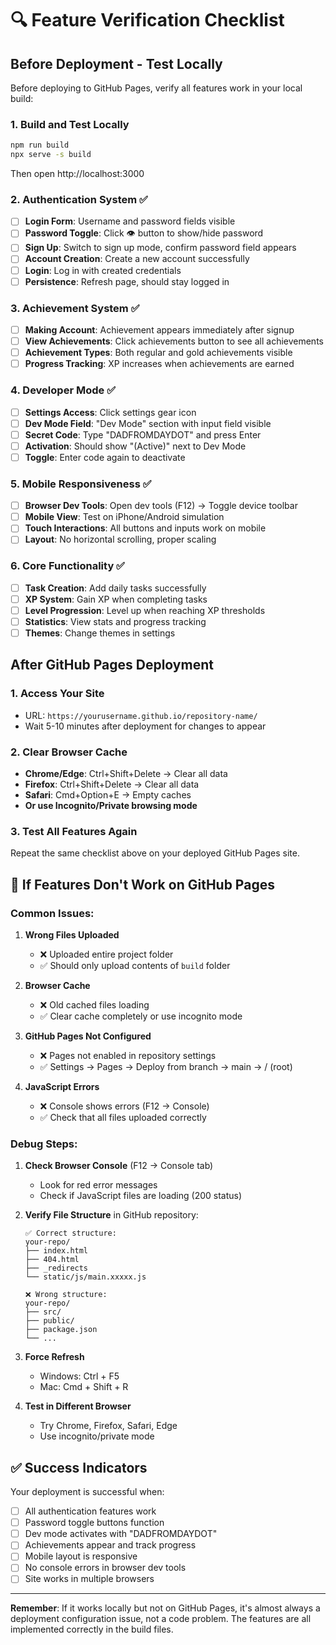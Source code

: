 # 🔍 Feature Verification Checklist

## Before Deployment - Test Locally

Before deploying to GitHub Pages, verify all features work in your local build:

### 1. Build and Test Locally
```bash
npm run build
npx serve -s build
```
Then open http://localhost:3000

### 2. Authentication System ✅
- [ ] **Login Form**: Username and password fields visible
- [ ] **Password Toggle**: Click 👁️ button to show/hide password
- [ ] **Sign Up**: Switch to sign up mode, confirm password field appears
- [ ] **Account Creation**: Create a new account successfully
- [ ] **Login**: Log in with created credentials
- [ ] **Persistence**: Refresh page, should stay logged in

### 3. Achievement System ✅
- [ ] **Making Account**: Achievement appears immediately after signup
- [ ] **View Achievements**: Click achievements button to see all achievements
- [ ] **Achievement Types**: Both regular and gold achievements visible
- [ ] **Progress Tracking**: XP increases when achievements are earned

### 4. Developer Mode ✅
- [ ] **Settings Access**: Click settings gear icon
- [ ] **Dev Mode Field**: "Dev Mode" section with input field visible
- [ ] **Secret Code**: Type "DADFROMDAYDOT" and press Enter
- [ ] **Activation**: Should show "(Active)" next to Dev Mode
- [ ] **Toggle**: Enter code again to deactivate

### 5. Mobile Responsiveness ✅
- [ ] **Browser Dev Tools**: Open dev tools (F12) → Toggle device toolbar
- [ ] **Mobile View**: Test on iPhone/Android simulation
- [ ] **Touch Interactions**: All buttons and inputs work on mobile
- [ ] **Layout**: No horizontal scrolling, proper scaling

### 6. Core Functionality ✅
- [ ] **Task Creation**: Add daily tasks successfully
- [ ] **XP System**: Gain XP when completing tasks
- [ ] **Level Progression**: Level up when reaching XP thresholds
- [ ] **Statistics**: View stats and progress tracking
- [ ] **Themes**: Change themes in settings

## After GitHub Pages Deployment

### 1. Access Your Site
- URL: `https://yourusername.github.io/repository-name/`
- Wait 5-10 minutes after deployment for changes to appear

### 2. Clear Browser Cache
- **Chrome/Edge**: Ctrl+Shift+Delete → Clear all data
- **Firefox**: Ctrl+Shift+Delete → Clear all data
- **Safari**: Cmd+Option+E → Empty caches
- **Or use Incognito/Private browsing mode**

### 3. Test All Features Again
Repeat the same checklist above on your deployed GitHub Pages site.

## 🚨 If Features Don't Work on GitHub Pages

### Common Issues:

1. **Wrong Files Uploaded**
   - ❌ Uploaded entire project folder
   - ✅ Should only upload contents of `build` folder

2. **Browser Cache**
   - ❌ Old cached files loading
   - ✅ Clear cache completely or use incognito mode

3. **GitHub Pages Not Configured**
   - ❌ Pages not enabled in repository settings
   - ✅ Settings → Pages → Deploy from branch → main → / (root)

4. **JavaScript Errors**
   - ❌ Console shows errors (F12 → Console)
   - ✅ Check that all files uploaded correctly

### Debug Steps:

1. **Check Browser Console** (F12 → Console tab)
   - Look for red error messages
   - Check if JavaScript files are loading (200 status)

2. **Verify File Structure** in GitHub repository:
   ```
   ✅ Correct structure:
   your-repo/
   ├── index.html
   ├── 404.html
   ├── _redirects
   └── static/js/main.xxxxx.js
   
   ❌ Wrong structure:
   your-repo/
   ├── src/
   ├── public/
   ├── package.json
   └── ...
   ```

3. **Force Refresh**
   - Windows: Ctrl + F5
   - Mac: Cmd + Shift + R

4. **Test in Different Browser**
   - Try Chrome, Firefox, Safari, Edge
   - Use incognito/private mode

## ✅ Success Indicators

Your deployment is successful when:
- [ ] All authentication features work
- [ ] Password toggle buttons function
- [ ] Dev mode activates with "DADFROMDAYDOT"
- [ ] Achievements appear and track progress
- [ ] Mobile layout is responsive
- [ ] No console errors in browser dev tools
- [ ] Site works in multiple browsers

---

**Remember**: If it works locally but not on GitHub Pages, it's almost always a deployment configuration issue, not a code problem. The features are all implemented correctly in the build files.